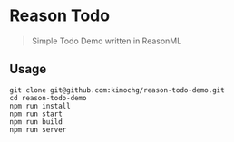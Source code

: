 # Reason Todo

> Simple Todo Demo written in ReasonML

## Usage

```
git clone git@github.com:kimochg/reason-todo-demo.git
cd reason-todo-demo
npm run install
npm run start
npm run build
npm run server
```
